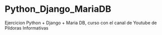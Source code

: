 # Python_Django_MariaDB
Ejercicion Python + Django + Maria DB, curso con el canal  de Youtube de Pildoras Informativas
